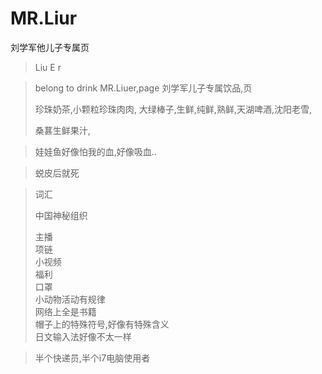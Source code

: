 # MR.Liur
刘学军他儿子专属页


>Liu E r

> belong to drink MR.Liuer,page
> 刘学军儿子专属饮品,页
>
> 珍珠奶茶,小颗粒珍珠肉肉,
> 大绿棒子,生鲜,纯鲜,熟鲜,天湖啤酒,沈阳老雪,
>
>
> 桑葚生鲜果汁,
>
>
>
>
>


>娃娃鱼好像怕我的血,好像吸血..
>
>

>蜕皮后就死
>
>


>词汇
>
>中国神秘组织     </br>
>
>主播            </br>
>项链            </br>
>小视频          </br>
>福利            </br>
>口罩            </br>
>小动物活动有规律  </br>
>网络上全是书籍    </br>
>帽子上的特殊符号,好像有特殊含义 </br>
>日文输入法好像不太一样   </br>

>半个快递员,半个i7电脑使用者
>

>
